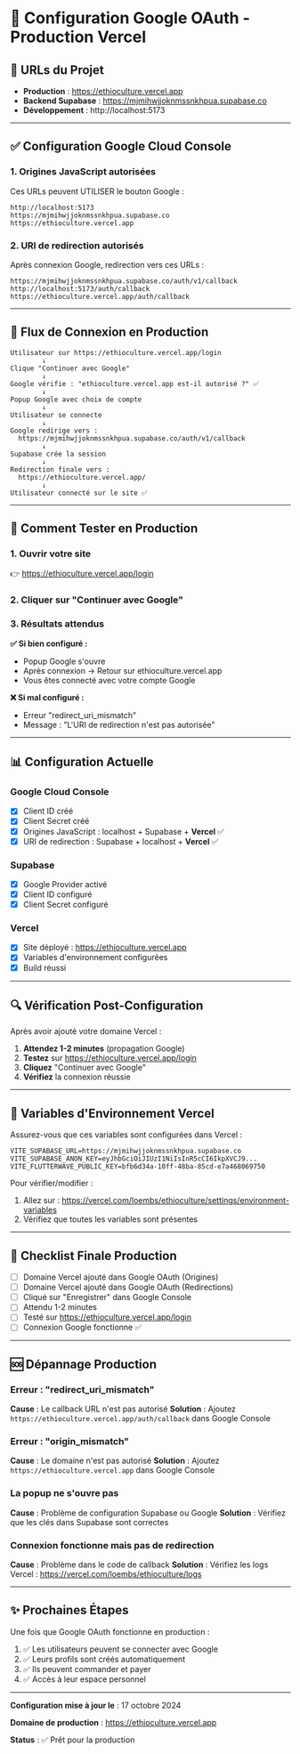 # 🚀 Configuration Google OAuth - Production Vercel

## 📍 URLs du Projet

- **Production** : https://ethioculture.vercel.app
- **Backend Supabase** : https://mjmihwjjoknmssnkhpua.supabase.co
- **Développement** : http://localhost:5173

---

## ✅ Configuration Google Cloud Console

### 1. Origines JavaScript autorisées

Ces URLs peuvent UTILISER le bouton Google :

```
http://localhost:5173
https://mjmihwjjoknmssnkhpua.supabase.co
https://ethioculture.vercel.app
```

### 2. URI de redirection autorisés

Après connexion Google, redirection vers ces URLs :

```
https://mjmihwjjoknmssnkhpua.supabase.co/auth/v1/callback
http://localhost:5173/auth/callback
https://ethioculture.vercel.app/auth/callback
```

---

## 🔄 Flux de Connexion en Production

```
Utilisateur sur https://ethioculture.vercel.app/login
        ↓
Clique "Continuer avec Google"
        ↓
Google vérifie : "ethioculture.vercel.app est-il autorisé ?" ✅
        ↓
Popup Google avec choix de compte
        ↓
Utilisateur se connecte
        ↓
Google redirige vers : 
  https://mjmihwjjoknmssnkhpua.supabase.co/auth/v1/callback
        ↓
Supabase crée la session
        ↓
Redirection finale vers :
  https://ethioculture.vercel.app/
        ↓
Utilisateur connecté sur le site ✅
```

---

## 🧪 Comment Tester en Production

### 1. Ouvrir votre site
👉 https://ethioculture.vercel.app/login

### 2. Cliquer sur "Continuer avec Google"

### 3. Résultats attendus

**✅ Si bien configuré :**
- Popup Google s'ouvre
- Après connexion → Retour sur ethioculture.vercel.app
- Vous êtes connecté avec votre compte Google

**❌ Si mal configuré :**
- Erreur "redirect_uri_mismatch"
- Message : "L'URI de redirection n'est pas autorisée"

---

## 📊 Configuration Actuelle

### Google Cloud Console
- [x] Client ID créé
- [x] Client Secret créé
- [x] Origines JavaScript : localhost + Supabase + **Vercel** ✅
- [x] URI de redirection : Supabase + localhost + **Vercel** ✅

### Supabase
- [x] Google Provider activé
- [x] Client ID configuré
- [x] Client Secret configuré

### Vercel
- [x] Site déployé : https://ethioculture.vercel.app
- [x] Variables d'environnement configurées
- [x] Build réussi

---

## 🔍 Vérification Post-Configuration

Après avoir ajouté votre domaine Vercel :

1. **Attendez 1-2 minutes** (propagation Google)
2. **Testez** sur https://ethioculture.vercel.app/login
3. **Cliquez** "Continuer avec Google"
4. **Vérifiez** la connexion réussie

---

## 📝 Variables d'Environnement Vercel

Assurez-vous que ces variables sont configurées dans Vercel :

```env
VITE_SUPABASE_URL=https://mjmihwjjoknmssnkhpua.supabase.co
VITE_SUPABASE_ANON_KEY=eyJhbGciOiJIUzI1NiIsInR5cCI6IkpXVCJ9...
VITE_FLUTTERWAVE_PUBLIC_KEY=bfb6d34a-10ff-48ba-85cd-e7a468069750
```

Pour vérifier/modifier :
1. Allez sur : https://vercel.com/loembs/ethioculture/settings/environment-variables
2. Vérifiez que toutes les variables sont présentes

---

## 🎯 Checklist Finale Production

- [ ] Domaine Vercel ajouté dans Google OAuth (Origines)
- [ ] Domaine Vercel ajouté dans Google OAuth (Redirections)
- [ ] Cliqué sur "Enregistrer" dans Google Console
- [ ] Attendu 1-2 minutes
- [ ] Testé sur https://ethioculture.vercel.app/login
- [ ] Connexion Google fonctionne ✅

---

## 🆘 Dépannage Production

### Erreur : "redirect_uri_mismatch"
**Cause** : Le callback URL n'est pas autorisé
**Solution** : Ajoutez `https://ethioculture.vercel.app/auth/callback` dans Google Console

### Erreur : "origin_mismatch"
**Cause** : Le domaine n'est pas autorisé
**Solution** : Ajoutez `https://ethioculture.vercel.app` dans Google Console

### La popup ne s'ouvre pas
**Cause** : Problème de configuration Supabase ou Google
**Solution** : Vérifiez que les clés dans Supabase sont correctes

### Connexion fonctionne mais pas de redirection
**Cause** : Problème dans le code de callback
**Solution** : Vérifiez les logs Vercel : https://vercel.com/loembs/ethioculture/logs

---

## ✨ Prochaines Étapes

Une fois que Google OAuth fonctionne en production :

1. ✅ Les utilisateurs peuvent se connecter avec Google
2. ✅ Leurs profils sont créés automatiquement
3. ✅ Ils peuvent commander et payer
4. ✅ Accès à leur espace personnel

---

**Configuration mise à jour le** : 17 octobre 2024

**Domaine de production** : https://ethioculture.vercel.app

**Status** : ✅ Prêt pour la production




